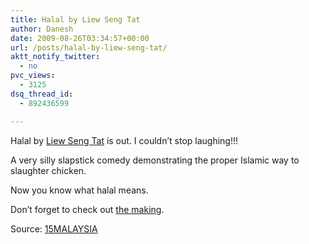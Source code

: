 ```yaml
---
title: Halal by Liew Seng Tat
author: Danesh
date: 2009-08-26T03:34:57+00:00
url: /posts/halal-by-liew-seng-tat/
aktt_notify_twitter:
  - no
pvc_views:
  - 3125
dsq_thread_id:
  - 892436599

---
```

Halal by [Liew Seng Tat][1] is out. I couldn&#8217;t stop laughing!!!

A very silly slapstick comedy demonstrating the proper Islamic way to slaughter chicken.

Now you know what halal means.

Don&#8217;t forget to check out [the making][2].

Source: [15MALAYSIA][3]

<div id="_mcePaste" style="overflow: hidden; position: absolute; left: -10000px; top: 0px; width: 1px; height: 1px;">
  <h4>
    <a href="http://15malaysia.com/films/halal/">Halal</a>
  </h4>
  
  <p>
    <span class="low">by</span> <a href="http://15malaysia.com/directors/liew-seng-tat/">Liew Seng Tat</a></div>

 [1]: http://15malaysia.com/directors/liew-seng-tat/
 [2]: http://15malaysia.com/films/the-making-of-halal/
 [3]: http://15malaysia.com/films/halal/